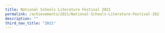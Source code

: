```yaml
---
title: National Schools Literature Festival 2021
permalink: /achievements/2021/National-Schools-Literature-Festival-2021/
description: ""
third_nav_title: "2021"
---
```

